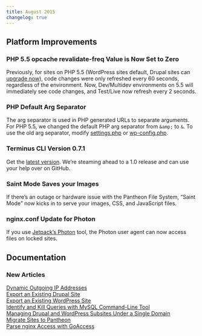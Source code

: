 ```yaml
---
title: August 2015
changelog: true
---
```

## Platform Improvements
### PHP 5.5 opcache revalidate-freq Value is Now Set to Zero   
Previously, for sites on PHP 5.5 (WordPress sites default, Drupal sites can [upgrade now](/docs/php-versions/)), code changes were only refreshed every 60 seconds, regardless of the environment. Now, Dev/Multidev environments on 5.5 will immediately see code changes, and Test/Live now refresh every 2 seconds.

### PHP Default Arg Separator
The arg separator is used in PHP generated URLs to separate arguments. For PHP 5.5, we changed the default PHP arg separator from `&amp;` to `&`. To use the old arg separator, modify [settings.php](/docs/settings-php/#troubleshooting) or [wp-config.php](/docs/wp-config-php/#troubleshooting).

### Terminus CLI Version 0.7.1
Get the [latest version](https://github.com/pantheon-systems/cli/releases/). We’re steaming ahead to a 1.0 release and can use your help over on GitHub.

### Saint Mode Saves your Images
If there’s an outage or hardware issue with the Pantheon File System, “Saint Mode” now kicks in to serve your images, CSS, and JavaScript files.

### nginx.conf Update for Photon
If you use [Jetpack’s Photon](http://jetpack.me/support/photon) tool, the Photon user agent can now access files on locked sites.



## Documentation

### New Articles
[Dynamic Outgoing IP Addresses](/docs/outgoing-ips/)  
[Export an Existing Drupal Site](/docs/drupal-export/)  
[Export an Existing WordPress Site](/docs/wordpress-export/)  
[Identify and Kill Queries with MySQL Command-Line Tool](/docs/kill-mysql-queries/)  
[Managing Drupal and WordPress Subsites Under a Single Domain](/docs/single-application-sites/)  
[Migrate Sites to Pantheon](/docs/migrate/)   
[Parse nginx Access with GoAccess](/docs/nginx-access-log/)  

